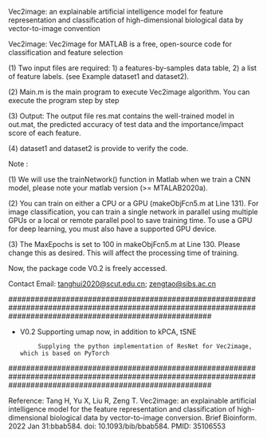 Vec2image: an explainable artificial intelligence model for feature representation and classification of high-dimensional biological data by vector-to-image convention



Vec2image: Vec2image for MATLAB is a free, open-source code for classification and feature selection

(1) Two input files are required: 1) a features-by-samples data table, 2) a list of feature labels. (see Example dataset1 and dataset2).

(2) Main.m is the main program to execute Vec2image algorithm. You can execute the program step by step

(3) Output: The output file res.mat contains the well-trained model in out.mat, the predicted accuracy of test data and  the importance/impact score of each feature.

(4) dataset1 and dataset2 is provide to verify the code.


Note : 

(1) We will use the trainNetwork() function in Matlab when we train a CNN model,  please note your matlab version (>= MTALAB2020a).

(2) You can train on either a CPU or a GPU (makeObjFcn5.m at Line 131). For image classification, you can train a single network in parallel using multiple GPUs or a local or remote parallel pool to save training time. To use a GPU for deep learning, you must also have a supported GPU device.

(3) The MaxEpochs is set to 100 in makeObjFcn5.m at Line 130. Please change this as desired. This will affect the processing time of training.


Now, the package code V0.2 is freely accessed.  

Contact
Email: tanghui2020@scut.edu.cn; zengtao@sibs.ac.cn


##############################################################################################################################################################
* V0.2     Supporting umap now, in addition to kPCA, tSNE

           Supplying the python implementation of ResNet for Vec2image, which is based on PyTorch
##############################################################################################################################################################

Reference:
Tang H, Yu X, Liu R, Zeng T. Vec2image: an explainable artificial intelligence model for the feature representation and classification of high-dimensional biological data by vector-to-image conversion. Brief Bioinform. 2022 Jan 31:bbab584. doi: 10.1093/bib/bbab584. PMID: 35106553
